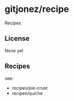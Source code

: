 # gitjonez/recipe
Recipes

## License
None yet

## Recipes 
see:
- recipes/pie-crust
- recipes/quiche

